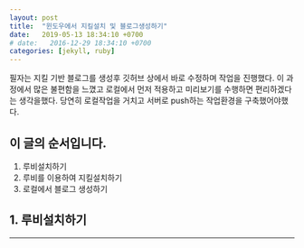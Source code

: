 ```yaml
---
layout: post
title:  "윈도우에서 지킬설치 및 블로그생성하기"
date:   2019-05-13 18:34:10 +0700
# date:   2016-12-29 18:34:10 +0700
categories: [jekyll, ruby]
---
```



필자는 지킬 기반 블로그를 생성후 깃허브 상에서 바로 수정하며 작업을 진행했다.
이 과정에서 많은 불편함을 느꼈고 로컬에서 먼저 적용하고 미리보기를 수행하면 편리하겠다는 생각을했다.
당연히 로컬작업을 거치고 서버로 push하는 작업환경을 구축했어야했다.

## 이 글의 순서입니다.
1. 루비설치하기
2. 루비를 이용하여 지킬설치하기
3. 로컬에서 블로그 생성하기

## 1. 루비설치하기



----------------
